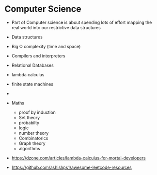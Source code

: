 # Computer Science

- Part of Computer science is about spending lots of effort mapping the real world into our restrictive data structures

- Data structures
- Big O complexity (time and space)
- Compilers and interpreters
- Relational Databases
- lambda calculus
- finite state machines
-
- Maths
  - proof by induction
  - Set theory
  - probabilty
  - logic
  - number theory
  - Combinatorics
  - Graph theory
  - algorithms

- https://dzone.com/articles/lambda-calculus-for-mortal-developers
- https://github.com/ashishps1/awesome-leetcode-resources